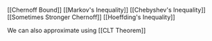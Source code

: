 [[Chernoff Bound]]
[[Markov's Inequality]]
[[Chebyshev's Inequality]]
[[Sometimes Stronger Chernoff]]
[[Hoeffding's Inequality]]

We can also approximate using [[CLT Theorem]]
